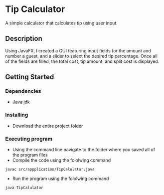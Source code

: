 # Tip Calculator

A simple calculator that calculates tip using user input.

## Description

Using JavaFX, I created a GUI featuring input fields for the amount and number a guest, and a slider to select the desired tip percentage. Once all of the fields are filled, the total cost, tip amount, and split cost is displayed.

## Getting Started

### Dependencies

* Java jdk

### Installing

* Download the entire project folder 

### Executing program

* Using the command line navigate to the folder where you saved all of the program files
* Compile the code using the fololwing command
```
javac src/appplication/TipCalulator.java
```
* Run the program using the fololwing command
```
java TipCalulator
```
